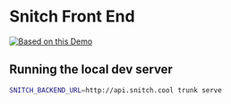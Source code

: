 # Snitch Front End

[![Based on this Demo](https://img.shields.io/website?label=demo&url=https%3A%2F%2Fexamples.yew.rs%2Ffunction_router)](https://examples.yew.rs/function_router)

## Running the local dev server

```bash
SNITCH_BACKEND_URL=http://api.snitch.cool trunk serve
```
